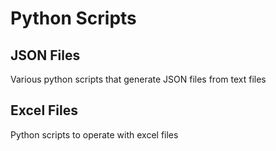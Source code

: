 # Python Scripts

## JSON Files

Various python scripts that generate JSON files from text files

## Excel Files

Python scripts to operate with excel files